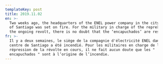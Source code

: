 ```yaml
---
templateKey: post
title: 2019.11.02
en: >-
  Two weeks ago, the headquarters of the ENEL power company in the city center
  of Santiago was set on fire. For the military in charge of the repression of
  the ongoing revolt, there is no doubt that the ‘encapuchados’ are responsible.
fr: >-
  Il y a deux semaines, le siège de la compagnie d'électricité ENEL dans le
  centre de Santiago a été incendié. Pour les militaires en charge de la
  répression de la révolte en cours, il ne fait aucun doute que les "
  encapuchados " sont à l’origine de l’incendie.
---
```


